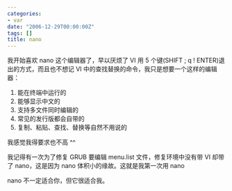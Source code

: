 ```yaml
---
categories:
- var
date: "2006-12-29T00:00:00Z"
tags: []
title: nano
---
```


我开始喜欢 nano 这个编辑器了，早以厌烦了 VI 用 5 个键(SHIFT ; q ! ENTER)退出的方式，而且也不想记 VI 中的查找替换的命令，我只是想要一个这样的编辑器：

1.  能在终端中运行的
2.  能够显示中文的
3.  支持多文件同时编辑的
4.  常见的发行版都会自带的
5.  复制、粘贴、查找、替换等自然不用说的

我感觉我得要求也不高 ^^

我记得有一次为了修复 GRUB 要编辑 menu.list 文件，修复环境中没有带 VI 却带了 nano，这是因为 nano 体积小的缘故。这就是我第一次用 nano

nano 不一定适合你，但它很适合我。
